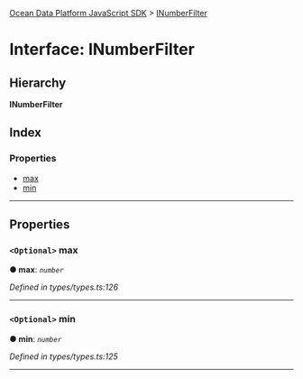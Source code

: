 [Ocean Data Platform JavaScript SDK](../README.md) > [INumberFilter](../interfaces/inumberfilter.md)

# Interface: INumberFilter

## Hierarchy

**INumberFilter**

## Index

### Properties

* [max](inumberfilter.md#max)
* [min](inumberfilter.md#min)

---

## Properties

<a id="max"></a>

### `<Optional>` max

**● max**: *`number`*

*Defined in types/types.ts:126*

___
<a id="min"></a>

### `<Optional>` min

**● min**: *`number`*

*Defined in types/types.ts:125*

___


